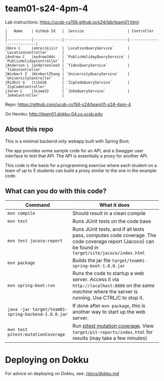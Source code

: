# team01-s24-4pm-4 

Lab instructions: <https://ucsb-cs156.github.io/s24/lab/team01.html>

```
|   Name    | GitHub Id   |  Service                    | Controller                |
|-----------|-------------|-----------------------------|---------------------------|
|Emre C     |emrecikisir  | `LocationQueryService`      | `LocationController`      |
|Andrew C   |andrew344c   | `PublicHolidayQueryService` | `PublicHolidayController` |
|Anderson L |andersonlee3 | `TidesQueryService`         | `TidesController`         |
|Winbert Z  |WinbertZhang | `UniversityQueryService`    | `UniversityController`    |
|Ridhit G   |tihdiR       | `ZipCodeQueryService`       | `ZipCodeController`       |
|Jaren L    |JLowe32      | `JokeQueryService`          | `JokeController`          |
```

Repo: https://github.com/ucsb-cs156-s24/team01-s24-4pm-4 

On Heroku: http://team01.dokku-04.cs.ucsb.edu

## About this repo

This is a minimal backend only webapp built with Spring Boot.

The app provides some sample code for an API, and a Swagger user interface
to test that API.  The API is essentially a proxy for another API.

This code is the basis for a programming exercise where each student on a
team of up to 5 students can build a proxy similar to the one in the example code.

## What can you do with this code?

| Command | What it does   |
|----------|---------------------------------------|
| `mvn compile` | Should result in a clean compile |
| `mvn test` | Runs JUnit tests on the code base |
| `mvn test jacoco:report` | Runs JUnit tests, and if all tests pass, computes code coverage.  The code coverage report (Jacoco) can be found in `target/site/jacoco/index.html` |
| `mvn package` | Builds the jar file `target/team01-spring-boot-1.0.0.jar` |
| `mvn spring-boot:run` | Runs the code to startup a web server.  Access it via `http://localhost:8080` on the *same machine* where the server is running.  Use CTRL/C to stop it. |
| `java -jar target/team01-spring-backend-1.0.0.jar` | If done after `mvn package`, this is another way to start up the web server.|
| `mvn test pitest:mutationCoverage` | Run [pitest mutation coverage](https://pitest.org).  View `target/pit-reports/index.html` for results (may take a few minutes)|

# Deploying on Dokku

For advice on deploying on Dokku, see: [/docs/dokku.md](/docs/dokku.md)

